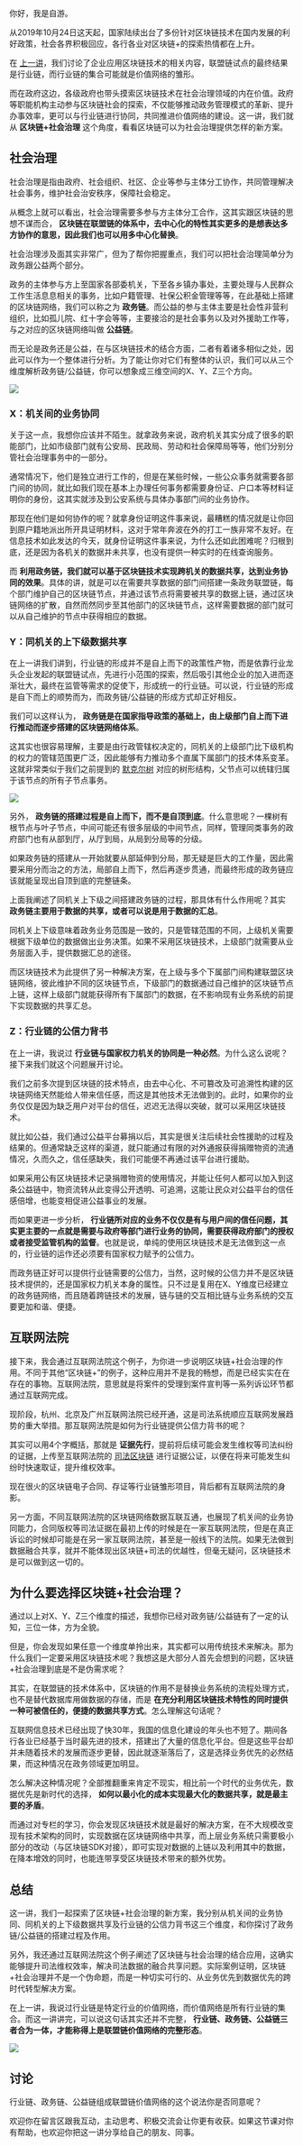 你好，我是自游。

从2019年10月24日这天起，国家陆续出台了多份针对区块链技术在国内发展的利好政策，社会各界积极回应，各行各业对区块链+的探索热情都在上升。

在 [上一讲](https://time.geekbang.org/column/article/409778)，我们讨论了企业应用区块链技术的相关内容，联盟链试点的最终结果是行业链，而行业链的集合可能就是价值网络的雏形。

而在政府这边，各级政府也带头摸索区块链技术在社会治理领域的内在价值。政府等职能机构主动参与区块链社会的探索，不仅能够推动政务管理模式的革新、提升办事效率，更可以与行业链进行协同，共同推进价值网络的建设。这一讲，我们就从 **区块链+社会治理** 这个角度，看看区块链可以为社会治理提供怎样的新方案。

## 社会治理

社会治理是指由政府、社会组织、社区、企业等参与主体分工协作，共同管理解决社会事务，维护社会治安秩序，保障社会稳定。

从概念上就可以看出，社会治理需要多参与方主体分工合作，这其实跟区块链的思想不谋而合， **区块链在联盟链的体系中，去中心化的特性其实更多的是想表达多方协作的意思，因此我们也可以用多中心化替换**。

社会治理涉及面其实非常广，但为了帮你把握重点，我们可以把社会治理简单分为政务跟公益两个部分。

政务的主体参与方上至国家各部委机关，下至各乡镇办事处，主要处理与人民群众工作生活息息相关的事务，比如户籍管理、社保公积金管理等等，在此基础上搭建的区块链网络，我们可以称之为 **政务链**。而公益的参与主体主要是社会性非营利组织，比如孤儿院、红十字会等等，主要接洽的是社会事务以及对外援助工作等，与之对应的区块链网络叫做 **公益链**。

而无论是政务还是公益，在与区块链技术的结合方面，二者有着诸多相似之处，因此可以作为一个整体进行分析。为了能让你对它们有整体的认识，我们可以从三个维度解析政务链/公益链，你可以想象成三维空间的X、Y、Z三个方向。

![](https://static001.geekbang.org/resource/image/23/11/236fbf846029e7e1d36fe7e601b7fd11.jpg?wh=2076x1495)

### X：机关间的业务协同

关于这一点，我想你应该并不陌生。就拿政务来说，政府机关其实分成了很多的职能部门，比如市级部门就有公安局、民政局、劳动和社会保障局等等，他们分别分管社会治理事务中的一部分。

通常情况下，他们是独立进行工作的，但是在某些时候，一些公众事务就需要各部门间的协同，就比如我们现在基本上办理任何事务都需要身份证、户口本等材料证明你的身份，这其实就涉及到公安系统与具体办事部门间的业务协作。

那现在他们是如何协作的呢？就拿身份证明这件事来说，最糟糕的情况就是让你回到原户籍地派出所开具证明材料，这对于常年奔波在外的打工一族非常不友好。在信息技术如此发达的今天，就身份证明这件事来说，为什么还如此困难呢？归根到底，还是因为各机关的数据并未共享，也没有提供一种实时的在线查询服务。

而 **利用政务链，我们就可以基于区块链技术实现跨机关的数据共享，达到业务协同的效果**。具体的讲，就是可以在需要共享数据的部门间搭建一条政务联盟链，每个部门维护自己的区块链节点，并通过该节点将需要被共享的数据上链，通过区块链网络的扩散，自然而然同步至其他部门的区块链节点，这样需要数据的部门就可以从自己维护的节点中获得相应的数据。

### Y：同机关的上下级数据共享

在上一讲我们讲到，行业链的形成并不是自上而下的政策性产物，而是依靠行业龙头企业发起的联盟链试点，先进行小范围的探索，然后吸引其他企业的加入进而逐渐壮大，最终在监管等需求的促使下，形成统一的行业链。可以说，行业链的形成是自下而上的顺势而为，而政务链/公益链的形成方式却正好相反。

我们可以这样认为， **政务链是在国家指导政策的基础上，由上级部门自上而下进行推动而逐步搭建的区块链网络体系**。

这其实也很容易理解，主要是由行政管辖权决定的，同机关的上级部门比下级机构的权力的管辖范围更广泛，因此能够有力推动多个直属下属部门的技术体系变革。这就非常类似于我们之前提到的 [默克尔树](https://time.geekbang.org/column/article/400419) 对应的树形结构，父节点可以统辖归属于该节点的所有子节点事务。

![](https://static001.geekbang.org/resource/image/2f/16/2f1ca799f4ba86aca128a1b613538816.png?wh=795x562)

另外， **政务链的搭建过程是自上而下，而不是自顶到底**。什么意思呢？一棵树有根节点与叶子节点，中间可能还有很多层级的中间节点，同样，管理同类事务的政府部门也有从部到厅，从厅到局，从局到分局等的分级。

如果政务链的搭建从一开始就要从部延伸到分局，那无疑是巨大的工作量，因此需要采用分而治之的方法，局部自上而下，然后再逐步贯通，而最终形成的政务链应该就能呈现出自顶到底的完整链条。

上面我阐述了同机关上下级之间搭建政务链的过程，那具体有什么作用呢？其实 **政务链主要用于数据的共享，或者可以说是用于数据的汇总**。

同机关上下级意味着政务业务范围是一致的，只是管辖范围的不同，上级机关需要根据下级单位的数据做出业务决策。如果不采用区块链技术，上级部门就需要从业务层面入手，提供数据汇总的途径。

而区块链技术为此提供了另一种解决方案，在上级与多个下属部门间构建联盟区块链网络，彼此维护不同的区块链节点，下级部门的数据通过自己维护的区块链节点上链，这样上级部门就能获得所有下属部门的数据，在不影响现有业务系统的前提下实现数据的共享汇总。

### Z：行业链的公信力背书

在上一讲，我说过 **行业链与国家权力机关的协同是一种必然**。为什么这么说呢？接下来我们就这个问题展开讨论。

我们之前多次提到区块链的技术特点，由去中心化、不可篡改及可追溯性构建的区块链网络天然能给人带来信任感，而这是其他技术无法做到的。此时，如果你的业务仅仅是因为缺乏用户对平台的信任，迟迟无法得以突破，就可以采用区块链技术。

就比如公益，我们通过公益平台募捐以后，其实是很关注后续社会性援助的过程及结果的。但通常缺乏这样的渠道，就只能通过有限的对外通报获得捐赠物资的流通情况，久而久之，信任感缺失，我们可能便不再通过该平台进行援助。

如果采用公有区块链技术记录捐赠物资的使用情况，并能让任何人都可以加入到这条公益链中，物资流转从此变得公开透明、可追溯，这能让民众对公益平台的信任感倍增，也能变相促进公益事业的发展。

而如果更进一步分析， **行业链所对应的业务不仅仅是有与用户间的信任问题，其实更主要的一点就是需要与政府等部门进行业务的协同，需要获得政府部门的授权或者接受监管机构的监督**。也就是说，单纯的使用区块链技术是无法做到这一点的，行业链的运作还必须要有国家权力赋予的公信力。

而政务链正好可以提供行业链需要的公信力，当然，这时候的公信力并不是区块链技术提供的，还是国家权力机关本身的属性。只不过是复用在X、Y维度已经建立的政务链网络，而且随着跨链技术的发展，链与链的交互相比链与业务系统的交互要更加和谐、便捷。

## 互联网法院

接下来，我会通过互联网法院这个例子，为你进一步说明区块链+社会治理的作用。不同于其他“区块链+”的例子，这种应用并不是我的畅想，而是已经实实在在存在的事物。互联网法院，意思就是将案件的受理到案件宣判等一系列诉讼环节都通过互联网完成。

现阶段，杭州、北京及广州互联网法院已经开通，这是司法系统顺应互联网发展趋势的重大举措。那互联网法院是如何为行业链提供公信力背书的呢？

其实可以用4个字概括，那就是 **证据先行**，提前将后续可能会发生维权等司法纠纷的证据，上传至互联网法院的 [司法区块链](https://blockchain.netcourt.gov.cn/first) 进行证据公证，以便在将来可能发生纠纷时快速取证，提升维权效率。

现在很火的区块链电子合同、存证等行业链雏形项目，背后都有互联网法院的身影。

另一方面，不同互联网法院的区块链网络数据互联互通，也展现了机关间的业务协同能力，合同版权等司法证据在最初上传的时候是在一家互联网法院，但是在真正诉讼的时候却可能是在另一家互联网法院，甚至是一般线下的法院。如果无法做到数据融合共享，就并不能体现出区块链+司法的优越性，但毫无疑问，区块链技术是可以做到这一切的。

## 为什么要选择区块链+社会治理？

通过以上对X、Y、Z三个维度的描述，我想你已经对政务链/公益链有了一定的认知，三位一体，方为全貌。

但是，你会发现如果任意一个维度单拎出来，其实都可以用传统技术来解决。那为什么我们一定要采用区块链技术呢？我想这是大部分人首先会想到的问题，区块链+社会治理到底是不是伪需求呢？

其实，在联盟链的技术体系中，区块链的作用不是替换业务系统的流程处理方式，也不是替代数据库用做数据的存储，而是 **在充分利用区块链技术特性的同时提供一种可被信任的，便捷的数据共享方式**。怎么理解这句话呢？

互联网信息技术已经出现了快30年，我国的信息化建设的年头也不短了。期间各行各业已经基于当时最先进的技术，搭建出了大量的信息化平台。但是这些平台却并未随着技术的发展而逐步更替，因此就逐渐落后了，这是选择业务优先的必然结果，而这种情况在政务领域更加明显。

怎么解决这种情况呢？全部推翻重来肯定不现实，相比前一个时代的业务优先，数据优先是新时代的选择， **如何以最小化的成本实现最大化的数据共享，就是最主要的矛盾**。

而通过对专栏的学习，你会发现区块链技术就是最好的解决方案，在不大规模改变现有技术架构的同时，实现数据在区块链网络中共享，而上层业务系统只需要极小部分的改动（与区块链SDK对接），即可实现对数据的上链以及利用其中的数据，在降本增效的同时，也能连带享受区块链技术带来的额外优势。

## 总结

这一讲，我们一起探索了区块链+社会治理的新方案，我分别从机关间的业务协同、同机关的上下级数据共享及行业链的公信力背书这三个维度，和你探讨了政务链/公益链的搭建过程及作用。

另外，我还通过互联网法院这个例子阐述了区块链与社会治理的结合应用，这确实能够提升司法维权效率，解决司法数据的融合共享问题。实际案例证明，区块链+社会治理并不是一个伪命题，而是一种切实可行的、从业务优先到数据优先的跨时代转型解决方案。

在上一讲，我说过行业链是特定行业的价值网络，而价值网络是所有行业链的集合。而这一讲讲完，可以说这句话其实还并不完整， **行业链、政务链、公益链三者合为一体，才能称得上是联盟链价值网络的完整形态**。

![](https://static001.geekbang.org/resource/image/05/0b/0559cb67b956186c5e0yy3871602450b.jpg?wh=1500x1798)

## 讨论

行业链、政务链、公益链组成联盟链价值网络的这个说法你是否同意呢？

欢迎你在留言区跟我互动，主动思考、积极交流会让你更有收获。如果这节课对你有帮助，也欢迎你把这一讲分享给自己的朋友、同事。